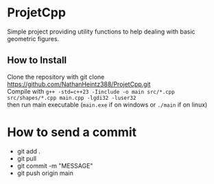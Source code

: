 # ProjetCpp

Simple project providing utility functions to help dealing with basic geometric figures.

## How to Install
Clone the repository with git clone https://github.com/NathanHeintz388/ProjetCpp.git  
Compile with ``g++ -std=c++23 -Iinclude -o main src/*.cpp src/shapes/*.cpp main.cpp -lgdi32 -luser32``  
then run main executable (``main.exe`` if on windows or ``./main`` if on linux)

# How to send a commit
- git add .
- git pull
- git commit -m "MESSAGE"
- git push origin main